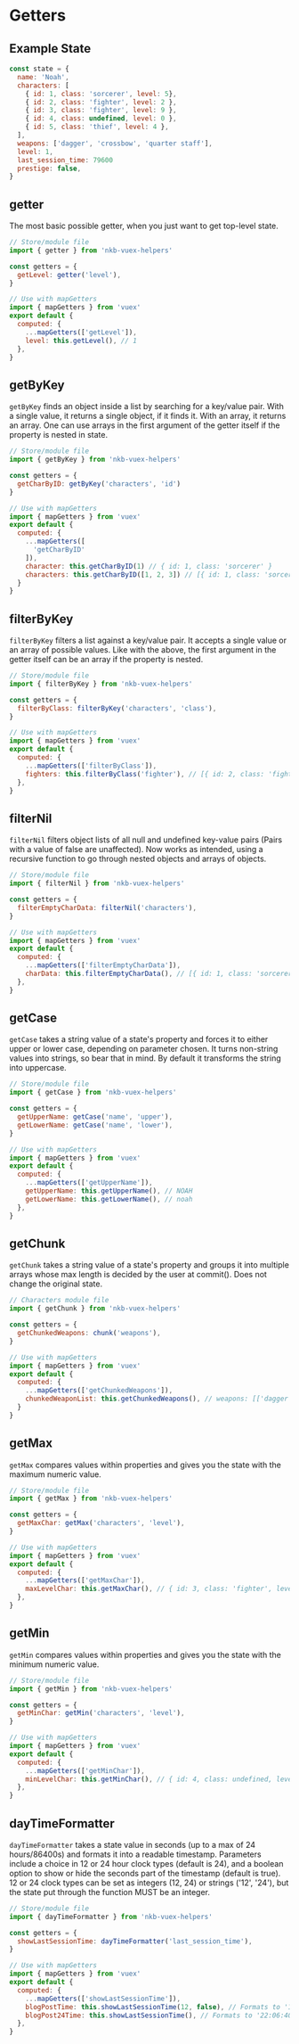 # Getters

## Example State

```javascript
const state = {
  name: 'Noah',
  characters: [
    { id: 1, class: 'sorcerer', level: 5},
    { id: 2, class: 'fighter', level: 2 },
    { id: 3, class: 'fighter', level: 9 },
    { id: 4, class: undefined, level: 0 },
    { id: 5, class: 'thief', level: 4 },
  ],
  weapons: ['dagger', 'crossbow', 'quarter staff'],
  level: 1,
  last_session_time: 79600
  prestige: false,
}
```

## getter

The most basic possible getter, when you just want to get top-level state.

```javascript
// Store/module file
import { getter } from 'nkb-vuex-helpers'

const getters = {
  getLevel: getter('level'),
}

// Use with mapGetters
import { mapGetters } from 'vuex'
export default {
  computed: {
    ...mapGetters(['getLevel']),
    level: this.getLevel(), // 1
  },
}
```

## getByKey

`getByKey` finds an object inside a list by searching for a key/value pair. With a single value, it returns a single object, if it finds it. With an array, it returns an array. One can use arrays in the first argument of the getter itself if the property is nested in state.

```javascript
// Store/module file
import { getByKey } from 'nkb-vuex-helpers'

const getters = {
  getCharByID: getByKey('characters', 'id')
}

// Use with mapGetters
import { mapGetters } from 'vuex'
export default {
  computed: {
    ...mapGetters([
      'getCharByID'
    ]),
    character: this.getCharByID(1) // { id: 1, class: 'sorcerer' }
    characters: this.getCharByID([1, 2, 3]) // [{ id: 1, class: 'sorcerer' }, { id: 2, class: 'fighter' }, { id: 3, class: 'fighter' }]
  }
}
```

## filterByKey

`filterByKey` filters a list against a key/value pair. It accepts a single value or an array of possible values. Like with the above, the first argument in the getter itself can be an array if the property is nested.

```javascript
// Store/module file
import { filterByKey } from 'nkb-vuex-helpers'

const getters = {
  filterByClass: filterByKey('characters', 'class'),
}

// Use with mapGetters
import { mapGetters } from 'vuex'
export default {
  computed: {
    ...mapGetters(['filterByClass']),
    fighters: this.filterByClass('fighter'), // [{ id: 2, class: 'fighter' }, { id: 3, class: 'fighter' }]
  },
}
```

## filterNil

`filterNil` filters object lists of all null and undefined key-value pairs (Pairs with a value of false are unaffected). Now works as intended, using a recursive function to go through nested objects and arrays of objects.

```javascript
// Store/module file
import { filterNil } from 'nkb-vuex-helpers'

const getters = {
  filterEmptyCharData: filterNil('characters'),
}

// Use with mapGetters
import { mapGetters } from 'vuex'
export default {
  computed: {
    ...mapGetters(['filterEmptyCharData']),
    charData: this.filterEmptyCharData(), // [{ id: 1, class: 'sorcerer', level: 5}, { id: 2, class: 'fighter', level: 2 }, { id: 3, class: 'fighter', level: 9 }, { id: 4, level: 0 }, { id: 5, class: 'thief'  level: 4 }]
  },
}
```

## getCase

`getCase` takes a string value of a state's property and forces it to either upper or lower case, depending on parameter chosen. It turns non-string values into strings, so bear that in mind. By default it transforms the string into uppercase.

```javascript
// Store/module file
import { getCase } from 'nkb-vuex-helpers'

const getters = {
  getUpperName: getCase('name', 'upper'), 
  getLowerName: getCase('name', 'lower'), 
}

// Use with mapGetters
import { mapGetters } from 'vuex'
export default {
  computed: {
    ...mapGetters(['getUpperName']),
    getUpperName: this.getUpperName(), // NOAH
    getLowerName: this.getLowerName(), // noah
  },
}
```

## getChunk

`getChunk` takes a string value of a state's property and groups it into multiple arrays whose max length is decided by the user at commit(). Does not change the original state.

```javascript
// Characters module file
import { getChunk } from 'nkb-vuex-helpers'

const getters = {
  getChunkedWeapons: chunk('weapons'),
}

// Use with mapGetters
import { mapGetters } from 'vuex'
export default {
  computed: {
    ...mapGetters(['getChunkedWeapons']),
    chunkedWeaponList: this.getChunkedWeapons(), // weapons: [['dagger', 'crossbow'], ['quarter staff']]
  }
}
```

## getMax

`getMax` compares values within properties and gives you the state with the maximum numeric value.

```javascript
// Store/module file
import { getMax } from 'nkb-vuex-helpers'

const getters = {
  getMaxChar: getMax('characters', 'level'), 
}

// Use with mapGetters
import { mapGetters } from 'vuex'
export default {
  computed: {
    ...mapGetters(['getMaxChar']),
    maxLevelChar: this.getMaxChar(), // { id: 3, class: 'fighter', level: 9 }
  },
}
```

## getMin

`getMin` compares values within properties and gives you the state with the minimum numeric value.

```javascript
// Store/module file
import { getMin } from 'nkb-vuex-helpers'

const getters = {
  getMinChar: getMin('characters', 'level'), 
}

// Use with mapGetters
import { mapGetters } from 'vuex'
export default {
  computed: {
    ...mapGetters(['getMinChar']),
    minLevelChar: this.getMinChar(), // { id: 4, class: undefined, level: 0 }
  },
}
```

## dayTimeFormatter

`dayTimeFormatter` takes a state value in seconds (up to a max of 24 hours/86400s) and formats it into a readable timestamp. Parameters include a choice in 12 or 24 hour clock types (default is 24), and a boolean option to show or hide the seconds part of the timestamp (default is true). 12 or 24 clock types can be set as integers (12, 24) or strings ('12', '24'), but the state put through the function MUST be an integer.

```javascript
// Store/module file
import { dayTimeFormatter } from 'nkb-vuex-helpers'

const getters = {
  showLastSessionTime: dayTimeFormatter('last_session_time'),
}

// Use with mapGetters
import { mapGetters } from 'vuex'
export default {
  computed: {
    ...mapGetters(['showLastSessionTime']),
    blogPostTime: this.showLastSessionTime(12, false), // Formats to '10:06 PM'
    blogPost24Time: this.showLastSessionTime(), // Formats to '22:06:40'
  },
}
```